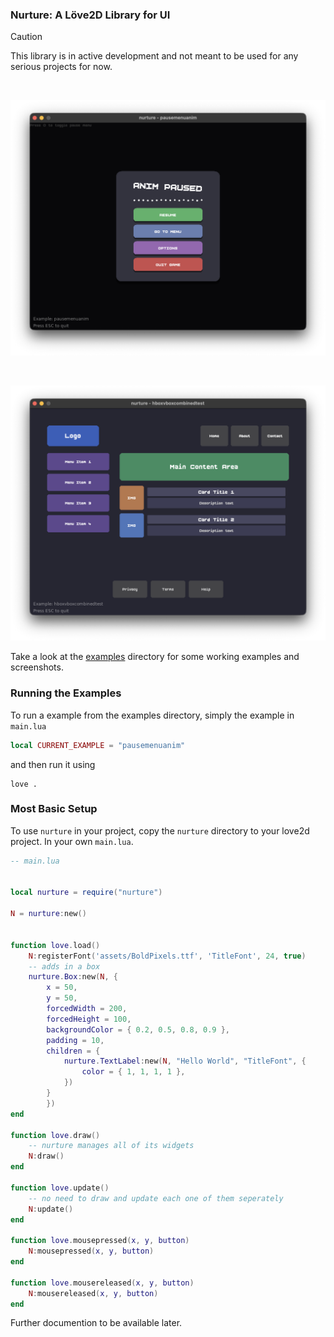 ### Nurture: A Löve2D Library for UI

> [!CAUTION]
> This library is in active development and not meant to be used for any serious projects for now.

<br>

![img](https://raw.githubusercontent.com/namishh/nurture/refs/heads/main/examples/screenshots/pausemenuanim.png)

<br>

![img](https://raw.githubusercontent.com/namishh/nurture/refs/heads/main/examples/screenshots/hboxvboxcombined.png)

Take a look at the [examples](https://github.com/namishh/nurture/tree/main/examples) directory for some working examples and screenshots.

### Running the Examples

To run a example from the examples directory, simply the example in `main.lua`

```lua
local CURRENT_EXAMPLE = "pausemenuanim"
```

and then run it using

```
love .
```

### Most Basic Setup

To use `nurture` in your project, copy the `nurture` directory to your love2d project. In your own `main.lua`.

```lua
-- main.lua


local nurture = require("nurture")

N = nurture:new()


function love.load()
    N:registerFont('assets/BoldPixels.ttf', 'TitleFont', 24, true)
    -- adds in a box
    nurture.Box:new(N, {
        x = 50,
        y = 50,
        forcedWidth = 200,
        forcedHeight = 100,
        backgroundColor = { 0.2, 0.5, 0.8, 0.9 },
        padding = 10,
        children = {
            nurture.TextLabel:new(N, "Hello World", "TitleFont", {
                color = { 1, 1, 1, 1 },
            })
        }
        })
end

function love.draw()
    -- nurture manages all of its widgets
    N:draw()
end

function love.update()
    -- no need to draw and update each one of them seperately
    N:update()
end

function love.mousepressed(x, y, button)
    N:mousepressed(x, y, button)
end

function love.mousereleased(x, y, button)
    N:mousereleased(x, y, button)
end

```

Further documention to be available later.